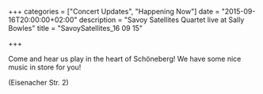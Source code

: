 +++
categories = ["Concert Updates", "Happening Now"]
date = "2015-09-16T20:00:00+02:00"
description = "Savoy Satellites Quartet live at Sally Bowles"
title = "SavoySatellites_16 09 15"

+++

Come and hear us play in the heart of Schöneberg! We have some nice music in store for you!

(Eisenacher Str. 2)
